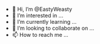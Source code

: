 - 👋 Hi, I’m @EastyWeasty
- 👀 I’m interested in ...
- 🌱 I’m currently learning ...
- 💞️ I’m looking to collaborate on ...
- 📫 How to reach me ...

<!---
EastyWeasty/EastyWeasty is a ✨ special ✨ repository because its `README.md` (this file) appears on your GitHub profile.
You can click the Preview link to take a look at your changes.
--->
